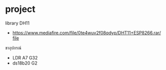 # project
 

 library DH11 
 -  https://www.mediafire.com/file/0te4wuv2f08qdyp/DHT11+ESP8266.rar/file


ขาอุปกรณ์ 
- LDR A7 G32 
- ds18b20 G2
 
